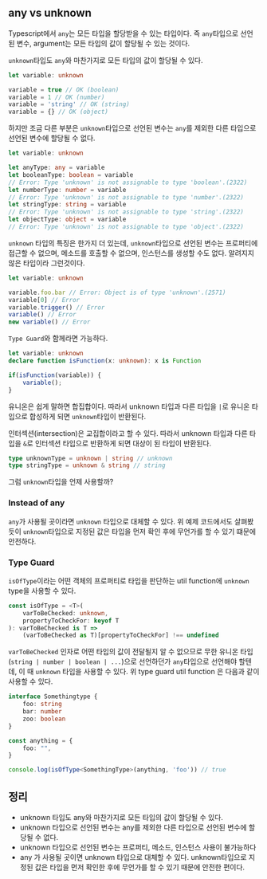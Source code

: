 ## any vs unknown
Typescript에서 `any`는 모든 타입을 할당받을 수 있는 타입이다. 즉 `any`타입으로 선언된 변수, argument는 모든 타입의 값이 할당될 수 있는 것이다.

`unknown`타입도 `any`와 마찬가지로 모든 타입의 값이 할당될 수 있다.

```ts
let variable: unknown

variable = true // OK (boolean)
variable = 1 // OK (number)
variable = 'string' // OK (string)
variable = {} // OK (object)
```

하지만 조금 다른 부분은 `unknown`타입으로 선언된 변수는 `any`를 제외한 다른 타입으로 선언된 변수에 할당될 수 없다.

```ts
let variable: unknown

let anyType: any = variable
let booleanType: boolean = variable
// Error: Type 'unknown' is not assignable to type 'boolean'.(2322)
let numberType: number = variable
// Error: Type 'unknown' is not assignable to type 'number'.(2322)
let stringType: string = variable
// Error: Type 'unknown' is not assignable to type 'string'.(2322)
let objectType: object = variable
// Error: Type 'unknown' is not assignable to type 'object'.(2322)
```

`unknown` 타입의 특징은 한가지 더 있는데, `unknown`타입으로 선언된 변수는 프로퍼티에 접근할 수 없으며, 메소드를 호출할 수 없으며, 인스턴스를 생성할 수도 없다. 알려지지 않은 타입이라 그런것이다.

```ts
let variable: unknown

variable.foo.bar // Error: Object is of type 'unknown'.(2571)
variable[0] // Error
variable.trigger() // Error
variable() // Error
new variable() // Error
```

`Type Guard`와 함께라면 가능하다.
```ts
let variable: unknown
declare function isFunction(x: unknown): x is Function

if(isFunction(variable)) {
	variable();
}
```

유니온은 쉽게 말하면 합집합이다. 따라서 unknown 타입과 다른 타입을 `|`로 유니온 타입으로 합성하게 되면 `unknown`타입이 반환된다.

인터섹션(intersection)은 교집합이라고 할 수 있다. 따라서 unknown 타입과 다른 타입을 `&`로 인터섹션 타입으로 반환하게 되면 대상이 된 타입이 반환된다.

```ts
type unknownType = unknown | string // unknown
type stringType = unknown & string // string
```


그럼 `unknown`타입을 언제 사용할까?

### Instead of any
`any`가 사용될 곳이라면 `unknown` 타입으로 대체할 수 있다. 위 예제 코드에서도 살펴봤듯이 `unknown`타입으로 지정된 값은 타입을 먼저 확인 후에 무언가를 할 수 있기 떄문에 안전하다.

### Type Guard
`isOfType`이라는 어떤 객체의 프로퍼티로 타입을 판단하는 util function에 `unknown` type을 사용할 수 있다.

```ts
const isOfType = <T>(
	varToBeChecked: unknown,
	propertyToCheckFor: keyof T
): varToBeChecked is T =>
	(varToBeChecked as T)[propertyToCheckFor] !== undefined
```

`varToBeChecked` 인자로 어떤 타입의 값이 전달될지 알 수 없으므로 무한 유니온 타입(`string | number | boolean | ...`)으로 선언하던가 `any`타입으로 선언해야 할텐데, 이 때 `unknown` 타입을 사용할 수 있다. 위 type guard util function 은 다음과 같이 사용할 수 있다.

```ts
interface Somethingtype {
	foo: string
	bar: number
	zoo: boolean
}

const anything = {
	foo: "",
}

console.log(isOfType<SomethingType>(anything, 'foo')) // true
```


## 정리
- unknown 타입도 any와 마찬가지로 모든 타입의 값이 할당될 수 있다.
- unknown 타입으로 선언된 변수는 any를 제외한 다른 타입으로 선언된 변수에 할당될 수 없다.
- unknown 타입으로 선언된 변수는 프로퍼티, 메소드, 인스턴스 사용이 불가능하다
- any 가 사용될 곳이면 unknown 타입으로 대체할 수 있다. unknown타입으로 지정된 값은 타입을 먼저 확인한 후에 무언가를 할 수 있기 때문에 안전한 편이다.
